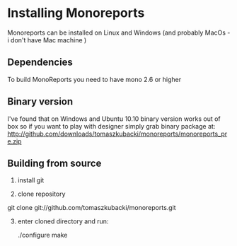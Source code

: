 Installing Monoreports
======================

Monoreports can be installed on Linux and Windows 
(and probably MacOs - i don't have Mac machine )


Dependencies
------------

To build MonoReports you need to have mono 2.6 or higher

Binary version
------------------
I've found that on Windows and  Ubuntu 10.10 binary version works out of box
so if you want to play with designer simply grab binary package at:
http://github.com/downloads/tomaszkubacki/monoreports/monoreports_pre.zip


Building from source
----------------------

1. install git

2. clone repository

git clone git://github.com/tomaszkubacki/monoreports.git

3. enter cloned directory and run:

	./configure
	make



 

